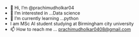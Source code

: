 - 👋 Hi, I’m @prachimudholkar04
- 👀 I’m interested in ...Data science
- 🌱 I’m currently learning ...python
- I am MSc AI student studying at Birmingham city university 
- 📫 How to reach me ... prachimudholkar0408@gmail.com

<!---
prachimudholkar04/prachimudholkar04 is a ✨ special ✨ repository because its `README.md` (this file) appears on your GitHub profile.
You can click the Preview link to take a look at your changes.
--->
